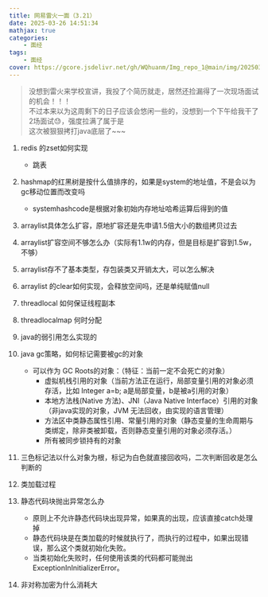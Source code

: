 ```yaml
---
title: 网易雷火一面（3.21）
date: 2025-03-26 14:51:34
mathjax: true
categories: 
    - 面经
tags: 
    - 面经
cover: https://gcore.jsdelivr.net/gh/WQhuanm/Img_repo_1@main/img/202503112302186.png
---
```



> 没想到雷火来学校宣讲，我投了个简历就走，居然还捡漏得了一次现场面试的机会！！！  
不过本来以为这周剩下的日子应该会悠闲一些的，没想到一个下午给我干了2场面试😓，强度拉满了属于是  
这次被狠狠拷打java底层了~~~

1. redis 的zset如何实现
    + 跳表

1. hashmap的红黑树是按什么值排序的，如果是system的地址值，不是会以为gc移动位置而改变吗
    + systemhashcode是根据对象初始内存地址哈希运算后得到的值

1. arraylist具体怎么扩容，原地扩容还是先申请1.5倍大小的数组拷贝过去

1. arraylist扩容空间不够怎么办（实际有1.1w的内存，但是目标是扩容到1.5w，不够）

1. arraylist存不了基本类型，存包装类又开销太大，可以怎么解决

1. arraylist 的clear如何实现，会释放空间吗，还是单纯赋值null

1. threadlocal 如何保证线程副本

1. threadlocalmap 何时分配

1. java的弱引用怎么实现的

1. java gc策略，如何标记需要被gc的对象
    + 可以作为 GC Roots的对象：（特征：当前一定不会死亡的对象）
        + 虚拟机栈引用的对象（当前方法正在运行，局部变量引用的对象必须存活，比如 Integer a=b; a是局部变量，b是被a引用的对象）
        + 本地方法栈(Native 方法)、JNI（Java Native Interface）引用的对象（非java实现的对象，JVM 无法回收，由实现的语言管理）
        + 方法区中类静态属性引用、常量引用的对象（静态变量的生命周期与类绑定，除非类被卸载，否则静态变量引用的对象必须存活。）
        + 所有被同步锁持有的对象

1. 三色标记法以什么对象为根，标记为白色就直接回收吗，二次判断回收是怎么判断的

1. 类加载过程

1. 静态代码块抛出异常怎么办
    + 原则上不允许静态代码块出现异常，如果真的出现，应该直接catch处理掉
    + 静态代码块是在类加载的时候就执行了，而执行的过程中，如果出现错误，那么这个类就初始化失败。
    + 当类初始化失败时，任何使用该类的代码都可能抛出 ExceptionInInitializerError。

1. 非对称加密为什么消耗大






